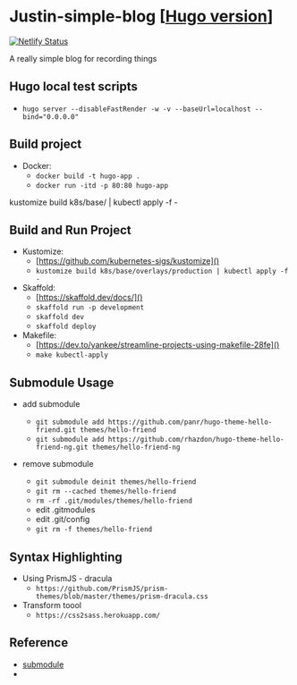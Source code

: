 # Justin-simple-blog [[Hugo version](https://github.com/JustinHung0407/Hugo-Blog)]

[![Netlify Status](https://api.netlify.com/api/v1/badges/51c3e506-dad6-430f-b575-8a0e4c28c6e5/deploy-status)](https://app.netlify.com/sites/justinblog/deploys)

A really simple blog for recording things

## Hugo local test scripts
* `hugo server --disableFastRender -w -v --baseUrl=localhost --bind="0.0.0.0"`

## Build project
* Docker:
  * `docker build -t hugo-app .`
  * `docker run -itd -p 80:80 hugo-app`

kustomize build k8s/base/ | kubectl apply -f -
## Build and Run Project
* Kustomize:
    * [https://github.com/kubernetes-sigs/kustomize]()
    * `kustomize build k8s/base/overlays/production | kubectl apply -f -`
* Skaffold:
    * [https://skaffold.dev/docs/]()
    * `skaffold run -p development`
    * `skaffold dev`
    * `skaffold deploy`
* Makefile:
    * [https://dev.to/yankee/streamline-projects-using-makefile-28fe]()
    * `make kubectl-apply`


## Submodule Usage
- add submodule
  - `git submodule add https://github.com/panr/hugo-theme-hello-friend.git themes/hello-friend`
  - `git submodule add https://github.com/rhazdon/hugo-theme-hello-friend-ng.git themes/hello-friend-ng`

- remove submodule
  - `git submodule deinit themes/hello-friend`
  - `git rm --cached themes/hello-friend`
  - `rm -rf .git/modules/themes/hello-friend`
  - edit .gitmodules
  - edit .git/config
  - `git rm -f themes/hello-friend`

## Syntax Highlighting
- Using PrismJS - dracula
  - `https://github.com/PrismJS/prism-themes/blob/master/themes/prism-dracula.css`
- Transform toool
  - `https://css2sass.herokuapp.com/`

## Reference
- [submodule](https://stackoverflow.com/questions/1260748/how-do-i-remove-a-submodule)
- 